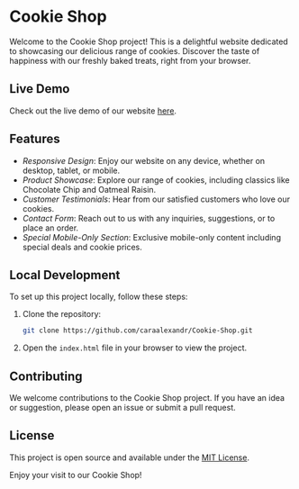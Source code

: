 # Cookie Shop

Welcome to the Cookie Shop project! This is a delightful website dedicated to showcasing our delicious range of cookies. Discover the taste of happiness with our freshly baked treats, right from your browser.

## Live Demo

Check out the live demo of our website [here](https://caraalexandr.github.io/Cookie-Shop/).

## Features

- *Responsive Design*: Enjoy our website on any device, whether on desktop, tablet, or mobile.
- *Product Showcase*: Explore our range of cookies, including classics like Chocolate Chip and Oatmeal Raisin.
- *Customer Testimonials*: Hear from our satisfied customers who love our cookies.
- *Contact Form*: Reach out to us with any inquiries, suggestions, or to place an order.
- *Special Mobile-Only Section*: Exclusive mobile-only content including special deals and cookie prices.

## Local Development

To set up this project locally, follow these steps:

1. Clone the repository:
    ```bash
    git clone https://github.com/caraalexandr/Cookie-Shop.git
    ```
2. Open the `index.html` file in your browser to view the project.

## Contributing

We welcome contributions to the Cookie Shop project. If you have an idea or suggestion, please open an issue or submit a pull request.

## License

This project is open source and available under the [MIT License](LICENSE).


Enjoy your visit to our Cookie Shop!
